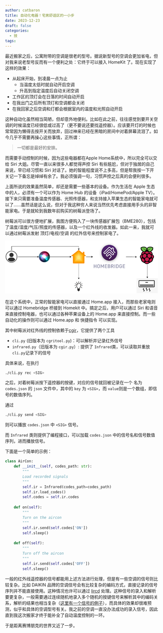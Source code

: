 ```yaml
---
author: catbaron
title: 自动化电器！宅男舒适区的一小步
date: 2023-12-23
draft: false
categories:
  - 技
tags:
---
```

最近搬家之后，公寓附带的空调是很老的型号。据说新型号的空调会更加省电，但对我来说老型号反而有一个便利之处：它终于可以接入 HomeKit 了。现在实现了这样的效果：
- 从起床开始，到凌晨一点为止
	- 当温度太低时就自动开启空调
	- 升高到指定温度后自动关闭空调
- 工作区的顶灯会在日落的时间自动开启
- 在我出门之后所有顶灯和空调都会关闭
- 在我回家之后空调和灯都会根据室内的温度和光照自动开启

这种自动化虽然相当简陋，但却意外地便利。比如在此之前，往往感觉到要开关空调的时候温度已经很低或过高了（更不要说还要找遥控器）。应该要开灯的时候也常常因为懒得去按开关而放弃，回过神来已经在黑暗的房间中对着屏幕流泪了。如今几乎不需要再操心这些事情，正所谓：
> 一切都是最好的安排。

而需要手动控制的时候，因为这些电器都在Apple Home系统中，所以完全可以交给 Siri 大姐。尽管一直以来很多人都觉得声控 Siri 有些尴尬，但对于独居的自己来说，早已经习惯和 Siri 对话了。她的智能程度说不上多高，但是帮我按一下开关记一下备忘是绰绰有余了。我必须强调一句，习惯声控之后真的会便利很多。

上面所说的效果虽然简单，却还是需要一些基本的设备。作为生活在 Apple 生态中的人，必须有一个可以作为 Home Hub 的设备（iPad/HomePod/Apple TV）。接下来只需要准备温度传感器、光照传感器，和支持接入苹果生态的智能家电就可以了……虽然话是这么说，但对于我这种穷人来说当然优先考虑直接用手头的非智能家电。于是就轮到我数年前购买的树莓派登场了。

树莓派可以很方便地扩展，我图方便购入了一块传感器扩展包（BME280），包括了温度/湿度/气压/照度的传感器，以及一个红外线的收发器。如此一来，我就可以通过树莓派发射 顶灯/电视/空调 的红外信号来控制家电了。

![](https://raw.githubusercontent.com/catbaron0/pic/main/images/20231230022601.png)

在这个系统中，正常的智能家电可以直接通过 Home.app 接入，而那些老家电则可以通过 Homebridge 桥接到 Homekit 中。搞定之后，用户可以通过 Siri 和语音来直接控制电器，也可以通过各种苹果设备上的 Home.app 来直接控制。而一些自动化的操作则可以通过 Home.app 和 快捷指令 可以实现。

其中树莓派对红外线的控制依赖于[cgir](https://github.com/IndoorCorgi/cgir)，它提供了两个工具
-  `cli.py` (旧版本为 `cgritool.py`)：可以解析并记录红外信号
- `infrared.py`（旧版本为 `cgir.py`）: 提供了 `Infrared`类，可以读取并重放 `cli.py`记录下的信号

具体来说，在执行
```bash
./cli.py rec <SIG>
```
之后，对着树莓派按下遥控器的按键，对应的信号就回被记录在一个 名为`codes.json` 的 `json` 文件中，其中的 `key` 为 `<SIG>`，而 `value`则是一个数组，即信号的数值序列。

通过
```bash
./cli.py send <SIG>
```
则可以播放 `codes.json` 中 `<SIG>` 信号。

而 `Infrared` 类则提供了编程接口，可以加载 `codes.json` 中的信号名和信号数值序列，进而播放信号。

下面是一个简单的示例：

```python
class AirCon:
    def __init__(self, codes_path: str):
		"""
		Load recorded signals
		"""
        self.ir = Infrared(codes_path=codes_path)
        self.ir.load_codes()
        self.codes = self.ir.codes

    def on(self):
		"""
		Turn on the aircon
		"""
        self.ir.send(self.codes['ON'])
        self.sleep()

    def off(self):
		"""
		Turn off the aircon
		"""
        self.ir.send(self.codes['OFF'])
        self.sleep()
```

一般的红外线遥控器的信号都能用上述方法进行处理，但是有一些空调的信号则比较复杂。比如 DAIKIN 品牌的空调信号会有比较复杂的编码方式，直接记录的信号序列并不能直接使用。这种情况也许可以通过 [lircd](https://gist.github.com/johndryan/37fd9d8b4f0fd30c945d4b474de9537e) 处理。这种信号的录入和解析要更复杂，一般需要通过连续随机地录入多个随机的按键信号来解析其中的编码关系，解析的结果也相当复杂（[这里有一个信号的例子](https://gist.github.com/leon-anavi/6b7d6c2daaefef5b01054a8b8a0397ae)），而具体的效果却很难预测，似乎和具体的空调型号有关。我之前的空调一直没办法成功的录入信号，因此直到我这次搬家才终于能补全了自动温度控制的一环。

于是距离赛博朋克的世界又近了一步。